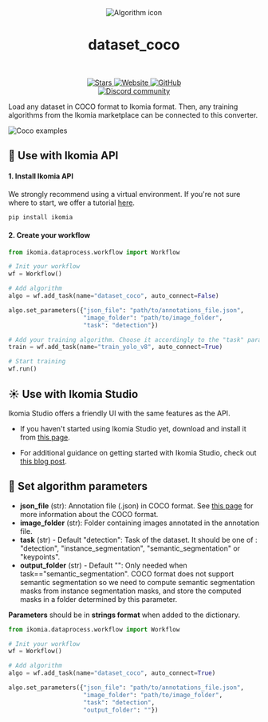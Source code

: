 <div align="center">
  <img src="https://raw.githubusercontent.com/Ikomia-hub/dataset_coco/main/icons/coco.jpg" alt="Algorithm icon">
  <h1 align="center">dataset_coco</h1>
</div>
<br />
<p align="center">
    <a href="https://github.com/Ikomia-hub/dataset_coco">
        <img alt="Stars" src="https://img.shields.io/github/stars/Ikomia-hub/dataset_coco">
    </a>
    <a href="https://app.ikomia.ai/hub/">
        <img alt="Website" src="https://img.shields.io/website/http/app.ikomia.ai/en.svg?down_color=red&down_message=offline&up_message=online">
    </a>
    <a href="https://github.com/Ikomia-hub/dataset_coco/blob/main/LICENSE.md">
        <img alt="GitHub" src="https://img.shields.io/github/license/Ikomia-hub/dataset_coco.svg?color=blue">
    </a>    
    <br>
    <a href="https://discord.com/invite/82Tnw9UGGc">
        <img alt="Discord community" src="https://img.shields.io/badge/Discord-white?style=social&logo=discord">
    </a> 
</p>

Load any dataset in COCO format to Ikomia format. Then, any training algorithms from the Ikomia marketplace can be connected to this converter.

![Coco examples](https://cocodataset.org/images/coco-examples.jpg)

## :rocket: Use with Ikomia API

#### 1. Install Ikomia API

We strongly recommend using a virtual environment. If you're not sure where to start, we offer a tutorial [here](https://www.ikomia.ai/blog/a-step-by-step-guide-to-creating-virtual-environments-in-python).

```sh
pip install ikomia
```

#### 2. Create your workflow


```python
from ikomia.dataprocess.workflow import Workflow

# Init your workflow
wf = Workflow()

# Add algorithm
algo = wf.add_task(name="dataset_coco", auto_connect=False)

algo.set_parameters({"json_file": "path/to/annotations_file.json",
                     "image_folder": "path/to/image_folder",
                     "task": "detection"})

# Add your training algorithm. Choose it accordingly to the "task" parameter
train = wf.add_task(name="train_yolo_v8", auto_connect=True)

# Start training  
wf.run()
```

## :sunny: Use with Ikomia Studio

Ikomia Studio offers a friendly UI with the same features as the API.

- If you haven't started using Ikomia Studio yet, download and install it from [this page](https://www.ikomia.ai/studio).

- For additional guidance on getting started with Ikomia Studio, check out [this blog post](https://www.ikomia.ai/blog/how-to-get-started-with-ikomia-studio).

## :pencil: Set algorithm parameters

- **json_file** (str): Annotation file (.json) in COCO format. See [this page](https://cocodataset.org/#format-data) for
more information about the COCO format.
- **image_folder** (str): Folder containing images annotated in the annotation file.
- **task** (str) - Default "detection": Task of the dataset. It should be one of : "detection", "instance_segmentation",
"semantic_segmentation" or "keypoints".
- **output_folder** (str) - Default "": Only needed when task=="semantic_segmentation". COCO format does not support 
semantic segmentation so we need to compute semantic segmentation masks from instance segmentation masks, and store the 
computed masks in a folder determined by this parameter.


**Parameters** should be in **strings format**  when added to the dictionary.

```python
from ikomia.dataprocess.workflow import Workflow

# Init your workflow
wf = Workflow()

# Add algorithm
algo = wf.add_task(name="dataset_coco", auto_connect=True)

algo.set_parameters({"json_file": "path/to/annotations_file.json",
                     "image_folder": "path/to/image_folder",
                     "task": "detection",
                     "output_folder": ""})

```

